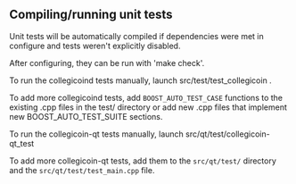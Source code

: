 Compiling/running unit tests
------------------------------------

Unit tests will be automatically compiled if dependencies were met in configure
and tests weren't explicitly disabled.

After configuring, they can be run with 'make check'.

To run the collegicoind tests manually, launch src/test/test_collegicoin .

To add more collegicoind tests, add `BOOST_AUTO_TEST_CASE` functions to the existing
.cpp files in the test/ directory or add new .cpp files that
implement new BOOST_AUTO_TEST_SUITE sections.

To run the collegicoin-qt tests manually, launch src/qt/test/collegicoin-qt_test

To add more collegicoin-qt tests, add them to the `src/qt/test/` directory and
the `src/qt/test/test_main.cpp` file.
